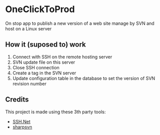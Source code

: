 # OneClickToProd
On stop app to publish a new version of a web site manage by SVN and host on a Linux server

## How it (suposed to) work

1. Connect with SSH on the remote hosting server
2. SVN update file on this server
3. Close SSH connection
4. Create a tag in the SVN server
5. Update configuration table in the database to set the version of SVN revision number

## Credits
This project is made using these 3th party tools:

* [SSH.Net](https://sshnet.codeplex.com/)
* [sharpsvn](https://sharpsvn.open.collab.net/servlets/ProjectProcess?documentContainer=c4__Samples)
